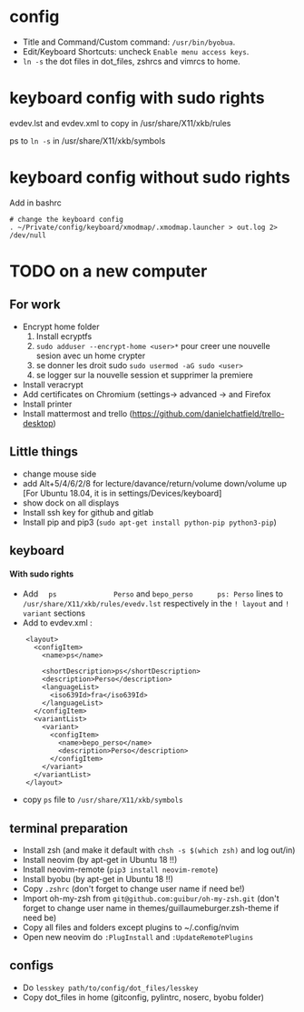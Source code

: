 # config
- Title and Command/Custom command: `/usr/bin/byobua`.
- Edit/Keyboard Shortcuts: uncheck `Enable menu access keys`.
- `ln -s` the dot files in dot_files, zshrcs and vimrcs to home.

# keyboard config with sudo rights
evdev.lst and evdev.xml to copy in /usr/share/X11/xkb/rules

ps to `ln -s` in /usr/share/X11/xkb/symbols

# keyboard config without sudo rights

Add in bashrc
```
# change the keyboard config
. ~/Private/config/keyboard/xmodmap/.xmodmap.launcher > out.log 2> /dev/null

```

# TODO on a new computer

## For work
- Encrypt home folder
   1. Install ecryptfs
   1. `sudo adduser --encrypt-home <user>*` pour creer une nouvelle sesion avec un home crypter
   2. se donner les droit sudo `sudo usermod -aG sudo <user>`
   3. se logger sur la nouvelle session et supprimer la premiere
- Install veracrypt
- Add certificates on Chromium (settings-> advanced ->  and Firefox
- Install printer
- Install mattermost and trello (https://github.com/danielchatfield/trello-desktop)

## Little things
- change mouse side
- add Alt+5/4/6/2/8 for lecture/davance/return/volume down/volume up [For Ubuntu 18.04, it is in settings/Devices/keyboard]
- show dock on all displays
- Install ssh key for github and gitlab
- Install pip and pip3 (`sudo apt-get install python-pip python3-pip`)

## keyboard
#### With sudo rights
- Add `  ps              Perso` and `bepo_perso      ps: Perso` lines to `/usr/share/X11/xkb/rules/evedv.lst` respectively in the `! layout` and `! variant` sections
- Add to evdev.xml :
```
    <layout>
      <configItem>
        <name>ps</name>
        
        <shortDescription>ps</shortDescription>
        <description>Perso</description>
        <languageList>
          <iso639Id>fra</iso639Id>
        </languageList>
      </configItem>
      <variantList>
        <variant>
          <configItem>
            <name>bepo_perso</name>
            <description>Perso</description>
          </configItem>
        </variant>
      </variantList>
    </layout>
```
- copy `ps` file to `/usr/share/X11/xkb/symbols`

## terminal preparation
- Install zsh (and make it default with `chsh -s $(which zsh)` and log out/in)
- Install neovim (by apt-get in Ubuntu 18 !!)
- Install neovim-remote (`pip3 install neovim-remote`)
- Install byobu (by apt-get in Ubuntu 18 !!)
- Copy `.zshrc` (don't forget to change user name if need be!)
- Import oh-my-zsh from `git@github.com:guibur/oh-my-zsh.git` (don't forget to change user name in themes/guillaumeburger.zsh-theme if need be)
- Copy all files and folders except plugins to ~/.config/nvim
- Open new neovim do `:PlugInstall` and `:UpdateRemotePlugins`

## configs
- Do `lesskey path/to/config/dot_files/lesskey`
- Copy dot_files in home (gitconfig, pylintrc, noserc, byobu folder)
